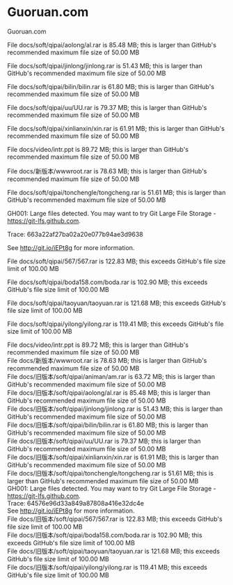 # Guoruan.com

Guoruan.com






File docs/soft/qipai/aolong/al.rar is 85.48 MB; this is larger than GitHub's recommended maximum file size of 50.00 MB         



File docs/soft/qipai/jinlong/jinlong.rar is 51.43 MB; this is larger than GitHub's recommended maximum file size of 50.00 MB         



File docs/soft/qipai/bilin/bilin.rar is 61.80 MB; this is larger than GitHub's recommended maximum file size of 50.00 MB         

File docs/soft/qipai/uu/UU.rar is 79.37 MB; this is larger than GitHub's recommended maximum file size of 50.00 MB         

File docs/soft/qipai/xinlianxin/xin.rar is 61.91 MB; this is larger than GitHub's recommended maximum file size of 50.00 MB         

File docs/video/intr.ppt is 89.72 MB; this is larger than GitHub's recommended maximum file size of 50.00 MB         

File docs/新版本/wwwroot.rar is 78.63 MB; this is larger than GitHub's recommended maximum file size of 50.00 MB         

File docs/soft/qipai/tonchengle/tongcheng.rar is 51.61 MB; this is larger than GitHub's recommended maximum file size of 50.00 MB         

GH001: Large files detected. You may want to try Git Large File Storage - https://git-lfs.github.com.         

Trace: 663a22af27ba02a20e077b94ae3d9638         

See http://git.io/iEPt8g for more information.         

File docs/soft/qipai/567/567.rar is 122.83 MB; this exceeds GitHub's file size limit of 100.00 MB         

File docs/soft/qipai/boda158.com/boda.rar is 102.90 MB; this exceeds GitHub's file size limit of 100.00 MB         

File docs/soft/qipai/taoyuan/taoyuan.rar is 121.68 MB; this exceeds GitHub's file size limit of 100.00 MB         

File docs/soft/qipai/yilong/yilong.rar is 119.41 MB; this exceeds GitHub's file size limit of 100.00 MB

File docs/video/intr.ppt is 89.72 MB; this is larger than GitHub's recommended maximum file size of 50.00 MB        
File docs/新版本/wwwroot.rar is 78.63 MB; this is larger than GitHub's recommended maximum file size of 50.00 MB        
File docs/旧版本/soft/qipai/animan/am.rar is 63.72 MB; this is larger than GitHub's recommended maximum file size of 50.00 MB        
File docs/旧版本/soft/qipai/aolong/al.rar is 85.48 MB; this is larger than GitHub's recommended maximum file size of 50.00 MB        
File docs/旧版本/soft/qipai/jinlong/jinlong.rar is 51.43 MB; this is larger than GitHub's recommended maximum file size of 50.00 MB        
File docs/旧版本/soft/qipai/bilin/bilin.rar is 61.80 MB; this is larger than GitHub's recommended maximum file size of 50.00 MB        
File docs/旧版本/soft/qipai/uu/UU.rar is 79.37 MB; this is larger than GitHub's recommended maximum file size of 50.00 MB        
File docs/旧版本/soft/qipai/xinlianxin/xin.rar is 61.91 MB; this is larger than GitHub's recommended maximum file size of 50.00 MB        
File docs/旧版本/soft/qipai/tonchengle/tongcheng.rar is 51.61 MB; this is larger than GitHub's recommended maximum file size of 50.00 MB        
GH001: Large files detected. You may want to try Git Large File Storage - https://git-lfs.github.com.        
Trace: 64576e96d33a849a87808a416e32dc4e        
See http://git.io/iEPt8g for more information.        
File docs/旧版本/soft/qipai/567/567.rar is 122.83 MB; this exceeds GitHub's file size limit of 100.00 MB        
File docs/旧版本/soft/qipai/boda158.com/boda.rar is 102.90 MB; this exceeds GitHub's file size limit of 100.00 MB        
File docs/旧版本/soft/qipai/taoyuan/taoyuan.rar is 121.68 MB; this exceeds GitHub's file size limit of 100.00 MB        
File docs/旧版本/soft/qipai/yilong/yilong.rar is 119.41 MB; this exceeds GitHub's file size limit of 100.00 MB               
